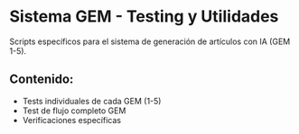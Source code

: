 # Sistema GEM - Testing y Utilidades

Scripts específicos para el sistema de generación de artículos con IA (GEM 1-5).

## Contenido:
- Tests individuales de cada GEM (1-5)
- Test de flujo completo GEM
- Verificaciones específicas

